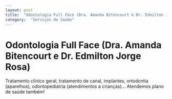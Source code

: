 ```yaml
---
layout: post
title:  "Odontologia Full Face (Dra. Amanda Bitencourt e Dr. Edmilton Jorge Rosa)"
category:  "Serviços de Saúde"
---
```


# Odontologia Full Face (Dra. Amanda Bitencourt e Dr. Edmilton Jorge Rosa)

Tratamento clínico geral, tratamento de canal, implantes, ortodontia (aparelhos), odontopediatria (atendimentos a crianças)... Atendemos plano de saúde também!
